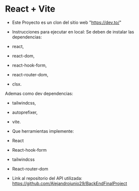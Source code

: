 # React + Vite

- Este Proyecto es un clon del sitio web "https://dev.to/"

- Instrucciones para ejecutar en local:
  Se deben de instalar las dependencias:
- react,
- react-dom,
- react-hook-form,
- react-router-dom,
- clsx.

Ademas como dev dependencias:

- tailwindcss,
- autoprefixer,
- vite.

- Que herramientas implemente:
- React
- React-hook-form
- tailwindcss
- React-router-dom

- Link al repositorio del API utilizada:
  https://github.com/Alejandrojunio29/BackEndFinalProject
